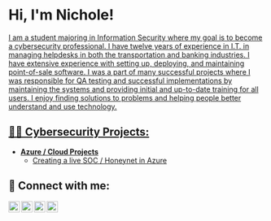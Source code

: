 <h1>Hi, I'm Nichole! <br/><a href="https://github.com/ndonnelly17"></h1> 
I am a student majoring in Information Security where my goal is to become a cybersecurity professional. I have twelve years of experience in I.T. in managing helpdesks in both the transportation and banking industries.  I have extensive experience with setting up, deploying, and maintaining point-of-sale software. I was a part of many successful projects where I was responsible for QA testing and
successful implementations by maintaining the systems and providing initial and up-to-date training for all users.  I enjoy finding solutions to problems and helping people better understand and use technology.


<h2> 👩‍💻 Cybersecurity Projects:</h2>

- <b>Azure / Cloud Projects</b>
  - [Creating a live SOC / Honeynet in Azure](https://github.com/ndonnelly17/Azure-SOC)


<h2> 🤳 Connect with me:</h2>

[<img align="left" alt="JoshMadakor | YouTube" width="22px" src="https://cdn.jsdelivr.net/npm/simple-icons@v3/icons/youtube.svg" />][youtube]
[<img align="left" alt="JoshMadakor | Twitter" width="22px" src="https://cdn.jsdelivr.net/npm/simple-icons@v3/icons/twitter.svg" />][twitter]
[<img align="left" alt="JoshMadakor | LinkedIn" width="22px" src="https://cdn.jsdelivr.net/npm/simple-icons@v3/icons/linkedin.svg" />][linkedin]
[<img align="left" alt="JoshMadakor | Instagram" width="22px" src="https://cdn.jsdelivr.net/npm/simple-icons@v3/icons/instagram.svg" />][instagram]

[twitter]: https://twitter.com/joshmadakor
[youtube]: https://www.youtube.com/c/joshmadakor
[instagram]: https://www.instagram.com/joshmadakor/
[linkedin]: https://linkedin.com/in/joshmadakor
